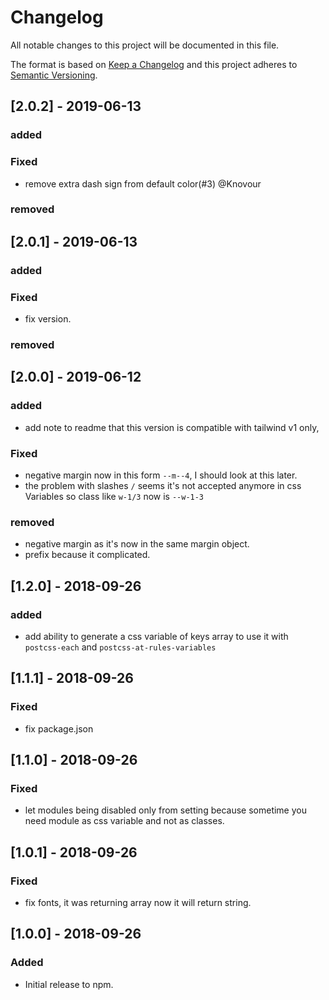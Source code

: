 # Changelog

All notable changes to this project will be documented in this file.

The format is based on [Keep a Changelog](http://keepachangelog.com/en/1.0.0/)
and this project adheres to [Semantic Versioning](http://semver.org/spec/v2.0.0.html).

## [2.0.2] - 2019-06-13

### added

### Fixed

- remove extra dash sign from default color(#3) @Knovour

### removed

## [2.0.1] - 2019-06-13

### added

### Fixed

- fix version.

### removed

## [2.0.0] - 2019-06-12

### added

- add note to readme that this version is compatible with tailwind v1 only,

### Fixed

- negative margin now in this form `--m--4`, I should look at this later.
- the problem with slashes `/` seems it's not accepted anymore in css Variables so class like `w-1/3` now is `--w-1-3`

### removed

- negative margin as it's now in the same margin object.
- prefix because it complicated.

## [1.2.0] - 2018-09-26

### added

- add ability to generate a css variable of keys array to use it with `postcss-each` and `postcss-at-rules-variables`

## [1.1.1] - 2018-09-26

### Fixed

- fix package.json

## [1.1.0] - 2018-09-26

### Fixed

- let modules being disabled only from setting because sometime you need module as css variable and not as classes.

## [1.0.1] - 2018-09-26

### Fixed

- fix fonts, it was returning array now it will return string.

## [1.0.0] - 2018-09-26

### Added

- Initial release to npm.

